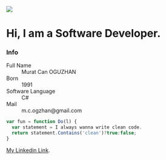 

![](https://avatars2.githubusercontent.com/u/16158884?v=4&u=1ca2b97de06c813afcd6fcfeb2d9b55c8541785a&s=200)

# [](#header-1)Hi, I am a Software Developer.

### Info

<dl>
<dt>Full Name</dt>
<dd>Murat Can OGUZHAN</dd>
<dt>Born</dt>
<dd>1991</dd>
<dt>Software Language</dt>
<dd>C#</dd>
<dt>Mail</dt>
<dd>m.c.ogzhan@gmail.com</dd>
</dl>

```js
var fun = function Do(l) {
  var statement = I always wanna write clean code.
  return statement.Contains('clean')?true:false;
}
```

[My Linkedin Link](https://www.linkedin.com/in/muratcanoguzhan/).

